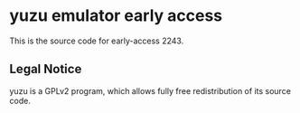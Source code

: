 yuzu emulator early access
=============

This is the source code for early-access 2243.

## Legal Notice

yuzu is a GPLv2 program, which allows fully free redistribution of its source code.